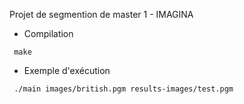  Projet de segmention de master 1 - IMAGINA
 
 * Compilation
 
 <code> make </code>
 
 * Exemple d'exécution
 
 <code> ./main images/british.pgm results-images/test.pgm </code>

